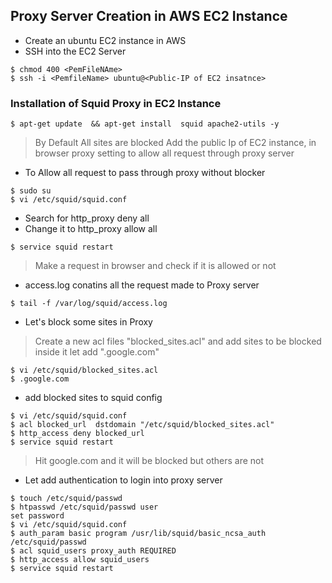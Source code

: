 ## Proxy Server Creation in AWS EC2 Instance

- Create an ubuntu EC2 instance in AWS
- SSH into the EC2 Server

```
$ chmod 400 <PemFileNAme>
$ ssh -i <PemfileName> ubuntu@<Public-IP of EC2 insatnce>
```

### Installation of Squid Proxy in EC2 Instance

```
$ apt-get update  && apt-get install  squid apache2-utils -y
```

> By Default All sites are blocked 
> Add the public Ip of EC2 instance, in browser proxy
setting to allow all request through proxy server

- To Allow all request to pass through proxy without blocker

```
$ sudo su
$ vi /etc/squid/squid.conf

```

- Search for http_proxy deny all
- Change it to http_proxy allow all

```
$ service squid restart
```


> Make a request in browser and check if it is allowed or not

- access.log conatins all the request made to Proxy server
```
$ tail -f /var/log/squid/access.log 
```

- Let's block some sites in Proxy

> Create a new acl files "blocked_sites.acl" and add
sites to be blocked inside it
let add ".google.com"


```
$ vi /etc/squid/blocked_sites.acl
$ .google.com
```
- add blocked sites to squid config
```
$ vi /etc/squid/squid.conf
$ acl blocked_url  dstdomain "/etc/squid/blocked_sites.acl"
$ http_access deny blocked_url
$ service squid restart
```
> Hit google.com and it will be blocked but others are not

- Let add authentication to login into proxy server


```
$ touch /etc/squid/passwd
$ htpasswd /etc/squid/passwd user
set password
$ vi /etc/squid/squid.conf
$ auth_param basic program /usr/lib/squid/basic_ncsa_auth /etc/squid/passwd
$ acl squid_users proxy_auth REQUIRED
$ http_access allow squid_users 
$ service squid restart
```